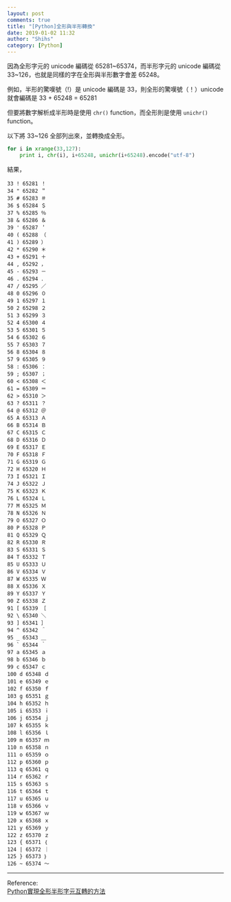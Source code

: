 ```yaml
---
layout: post
comments: true
title: "[Python]全形與半形轉換"
date: 2019-01-02 11:32
author: "Shihs"
category: [Python]
---
```


因為全形字元的 unicode 編碼從 65281~65374，而半形字元的 unicode 編碼從 33~126，也就是同樣的字在全形與半形數字會差 65248。

例如，半形的驚嘆號（!）是 unicode 編碼是 33，則全形的驚嘆號（！）unicode 就會編碼是 33 + 65248 = 65281

但要將數字解析成半形時是使用 `chr()` function，而全形則是使用 `unichr()` function。


以下將 33~126 全部列出來，並轉換成全形。
```python
for i in xrange(33,127):
	print i, chr(i), i+65248, unichr(i+65248).encode("utf-8")

```

結果，
```
33 ! 65281 ！
34 " 65282 ＂
35 # 65283 ＃
36 $ 65284 ＄
37 % 65285 ％
38 & 65286 ＆
39 ' 65287 ＇
40 ( 65288 （
41 ) 65289 ）
42 * 65290 ＊
43 + 65291 ＋
44 , 65292 ，
45 - 65293 －
46 . 65294 ．
47 / 65295 ／
48 0 65296 ０
49 1 65297 １
50 2 65298 ２
51 3 65299 ３
52 4 65300 ４
53 5 65301 ５
54 6 65302 ６
55 7 65303 ７
56 8 65304 ８
57 9 65305 ９
58 : 65306 ：
59 ; 65307 ；
60 < 65308 ＜
61 = 65309 ＝
62 > 65310 ＞
63 ? 65311 ？
64 @ 65312 ＠
65 A 65313 Ａ
66 B 65314 Ｂ
67 C 65315 Ｃ
68 D 65316 Ｄ
69 E 65317 Ｅ
70 F 65318 Ｆ
71 G 65319 Ｇ
72 H 65320 Ｈ
73 I 65321 Ｉ
74 J 65322 Ｊ
75 K 65323 Ｋ
76 L 65324 Ｌ
77 M 65325 Ｍ
78 N 65326 Ｎ
79 O 65327 Ｏ
80 P 65328 Ｐ
81 Q 65329 Ｑ
82 R 65330 Ｒ
83 S 65331 Ｓ
84 T 65332 Ｔ
85 U 65333 Ｕ
86 V 65334 Ｖ
87 W 65335 Ｗ
88 X 65336 Ｘ
89 Y 65337 Ｙ
90 Z 65338 Ｚ
91 [ 65339 ［
92 \ 65340 ＼
93 ] 65341 ］
94 ^ 65342 ＾
95 _ 65343 ＿
96 ` 65344 ｀
97 a 65345 ａ
98 b 65346 ｂ
99 c 65347 ｃ
100 d 65348 ｄ
101 e 65349 ｅ
102 f 65350 ｆ
103 g 65351 ｇ
104 h 65352 ｈ
105 i 65353 ｉ
106 j 65354 ｊ
107 k 65355 ｋ
108 l 65356 ｌ
109 m 65357 ｍ
110 n 65358 ｎ
111 o 65359 ｏ
112 p 65360 ｐ
113 q 65361 ｑ
114 r 65362 ｒ
115 s 65363 ｓ
116 t 65364 ｔ
117 u 65365 ｕ
118 v 65366 ｖ
119 w 65367 ｗ
120 x 65368 ｘ
121 y 65369 ｙ
122 z 65370 ｚ
123 { 65371 ｛
124 | 65372 ｜
125 } 65373 ｝
126 ~ 65374 ～

```




***

Reference:
<br>
[Python實現全形半形字元互轉的方法](https://codertw.com/程式語言/367570/)